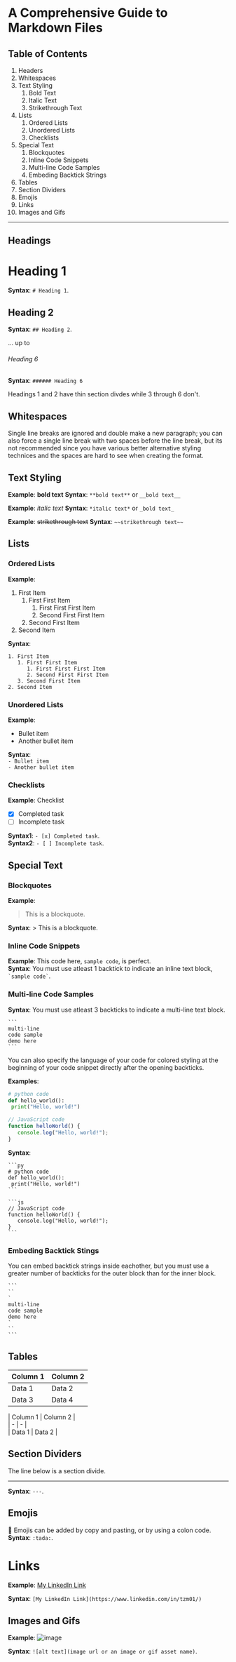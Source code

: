 # A Comprehensive Guide to Markdown Files

## Table of Contents

1. Headers
2. Whitespaces
3. Text Styling
   1. Bold Text
   2. Italic Text
   3. Strikethrough Text
4. Lists
   1. Ordered Lists
   2. Unordered Lists
   3. Checklists
5. Special Text
   1. Blockquotes
   2. Inline Code Snippets
   3. Multi-line Code Samples
   4. Embeding Backtick Strings
6. Tables
7. Section Dividers
8. Emojis
9. Links
10. Images and Gifs

---

## Headings

# Heading 1  
**Syntax**: `# Heading 1`.

## Heading 2  
**Syntax**: `## Heading 2`.

... up to

###### Heading 6  
**Syntax**: `###### Heading 6`

Headings 1 and 2 have thin section divdes while 3 through 6 don't.


## Whitespaces  
Single line breaks are ignored and double make a new paragraph; you can also force a single line break with two spaces before the line break, but its not recommended since you have various better alternative styling technices and the spaces are hard to see when creating the format.

## Text Styling

**Example**: **bold text** 
**Syntax**: `**bold text**` or `__bold text__`

**Example**: *italic text* 
**Syntax**: `*italic text*` or `_bold text_`

**Example**: ~~strikethrough text~~
**Syntax**: `~~strikethrough text~~`

## Lists

### Ordered Lists

**Example**:  
1. First Item
   1. First First Item
      1. First First First Item
      2. Second First First Item
   3. Second First Item
2. Second Item

**Syntax**:  
```
1. First Item
   1. First First Item
      1. First First First Item
      2. Second First First Item
   3. Second First Item
2. Second Item
```

### Unordered Lists

**Example**:

- Bullet item
- Another bullet item

**Syntax**:  
`- Bullet item`  
`- Another bullet item`

### Checklists

**Example**: Checklist  
- [x] Completed task
- [ ] Incomplete task

**Syntax1**: `- [x] Completed task`.  
**Syntax2**: `- [ ] Incomplete task`.

## Special Text

### Blockquotes

**Example**:  
> This is a blockquote.

**Syntax**: > This is a blockquote.

### Inline Code Snippets

**Example**: This code here, `sample code`, is perfect.  
**Syntax**: You must use atleast 1 backtick to indicate an inline text block, `` `sample code` ``.

### Multi-line Code Samples

**Syntax**: You must use atleast 3 backticks to indicate a multi-line text block.
````
```
multi-line
code sample
demo here
```
````

You can also specify the language of your code for colored styling at the beginning of your code snippet directly after the opening backticks.

**Examples**:  
```py
# python code
def hello_world():
 print("Hello, world!")
```
```js
// JavaScript code
function helloWorld() {
   console.log("Hello, world!");
}
```
**Syntax**:
````
```py
# python code
def hello_world():
 print("Hello, world!")
```
````
````
```js
// JavaScript code
function helloWorld() {
   console.log("Hello, world!");
}
```
````

### Embeding Backtick Stings

You can embed backtick strings inside eachother, but you must use a greater number of backticks for the outer block than for the inner block.

````
```
``
`
multi-line
code sample
demo here
`
``
```
````

## Tables

| Column 1 | Column 2 |
| - | - |
| Data 1 | Data 2 |
| Data 3 | Data 4 |

\| Column 1 | Column 2 |  
\| - | - |  
\| Data 1 | Data 2 |


## Section Dividers

The line below is a section divide.

---

**Syntax**: `---`.

## Emojis

:tada:
Emojis can be added by copy and pasting, or by using a colon code.  
**Syntax**: `:tada:`.

# Links
**Example**: [My LinkedIn Link](https://www.linkedin.com/in/tzm01/)

**Syntax**: `[My LinkedIn Link](https://www.linkedin.com/in/tzm01/)`

## Images and Gifs

**Example**: ![image](https://github.com/TheCyberLocal/styled-coding-notes/assets/93614894/9d6cc948-caef-4b9d-83d4-a98fbd7f3bc2)

**Syntax**: `![alt text](image url or an image or gif asset name)`.
